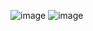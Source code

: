 ![image](https://github.com/user-attachments/assets/5d8d502c-2651-445b-925f-f9cf90432dde)
![image](https://github.com/user-attachments/assets/24ca5006-2419-4736-b373-eb66d6a81704)
